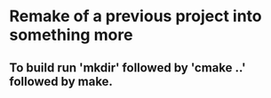 # Remake of a previous project into something more 

## To build run 'mkdir' followed by 'cmake ..' followed by make. 
